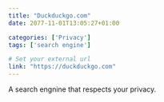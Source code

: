 ```yaml
---
title: "Duckduckgo.com"
date: 2077-11-01T13:05:27+01:00

categories: ['Privacy']
tags: ['search engine']

# Set your external url
link: "https://duckduckgo.com"
---
```

A search engnine that respects your privacy.
